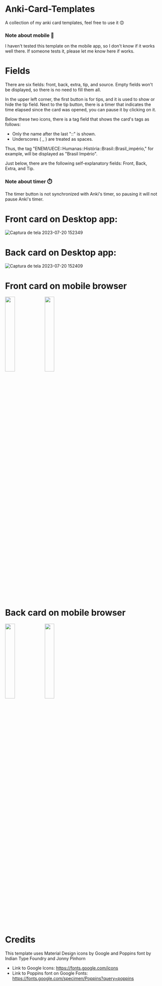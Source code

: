 # Anki-Card-Templates
A collection of my anki card templates, feel free to use it 😊
### Note about mobile 📱
 I haven't tested this template on the mobile app, so I don't know if it works well there.
 If someone tests it, please let me know here if works.
# Fields
There are six fields: front, back, extra, tip, and source.
Empty fields won't be displayed, so there is no need to fill them all.

In the upper left corner, the first button is for tips, and it is used to show or hide the tip field. Next to the tip button, there is a timer that indicates the time elapsed since the card was opened, you can pause it by clicking on it.

Below these two icons, there is a tag field that shows the card's tags as follows:
- Only the name after the last "::" is shown.
- Underscores ( _ ) are treated as spaces.

Thus, the tag "ENEM/UECE::Humanas::História::Brasil::Brasil_império," for example, will be displayed as "Brasil Império".

Just below, there are the following self-explanatory fields: Front, Back, Extra, and Tip.
### Note about timer ⏱️
The timer button is not synchronized with Anki's timer, so pausing it will not pause Anki's timer.
# Front card on Desktop app:
![Captura de tela 2023-07-20 152349](https://github.com/SweetMeh/Anki-Card-Templates/assets/115176622/f1170ade-59d8-48b9-bb8d-53f1ef1e33e7)
# Back card on Desktop app:
![Captura de tela 2023-07-20 152409](https://github.com/SweetMeh/Anki-Card-Templates/assets/115176622/3203c2e7-f784-463d-a644-6dc5d1d357e3)

# Front card on mobile browser
<img src="https://github.com/SweetMeh/Anki-Card-Templates/assets/115176622/60086224-371f-4c9c-93ea-96b813423227" width=25% height=25%>
<img src="https://github.com/SweetMeh/Anki-Card-Templates/assets/115176622/b010aa5b-2146-49f3-ba54-18709b0d63f4" width=25% height=25%>

# Back card on mobile browser
<img src="https://github.com/SweetMeh/Anki-Card-Templates/assets/115176622/e827529a-3fd7-4195-a8e7-15ab541a94a1" width=25% height=25%>
<img src="https://github.com/SweetMeh/Anki-Card-Templates/assets/115176622/6ea43ff0-4b25-43a2-8d9b-f3b965fac44a" width=25% height=25%>

# Credits
This template uses Material Design icons by Google and Poppins font by Indian Type Foundry and Jonny Pinhorn

- Link to Google Icons:
https://fonts.google.com/icons
- Link to Poppins font on Google Fonts:
https://fonts.google.com/specimen/Poppins?query=poppins
